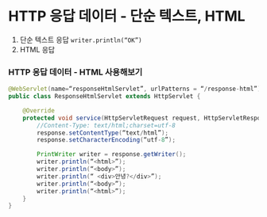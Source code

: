 # HTTP 응답 데이터 - 단순 텍스트, HTML 
1. 단순 텍스트 응답 `writer.println(“OK”)`
2. HTML 응답


### HTTP 응답 데이터 - HTML 사용해보기 
```java
@WebServlet(name=“responseHtmlServlet”, urlPatterns = “/response-html”)
public class ResponseHtmlServlet extends HttpServlet {

    @Override
    protected void service(HttpServletRequest request, HttpServletResponse response) throws ServletException, IOException {
        //Content-Type: text/html;charset=utf-8
        response.setContentType(“text/html”);
        response.setCharacterEncoding(“utf-8”);

        PrintWriter writer = response.getWriter();
        writer.println(“<html>”);
        writer.println(“<body>”);
        writer.println(“ <div>안녕?</div>”);
        writer.println(“<body>”);
        writer.println(“<html>”);
    }
}
```
